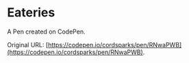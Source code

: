 # Eateries

A Pen created on CodePen.

Original URL: [https://codepen.io/cordsparks/pen/RNwaPWB](https://codepen.io/cordsparks/pen/RNwaPWB).

